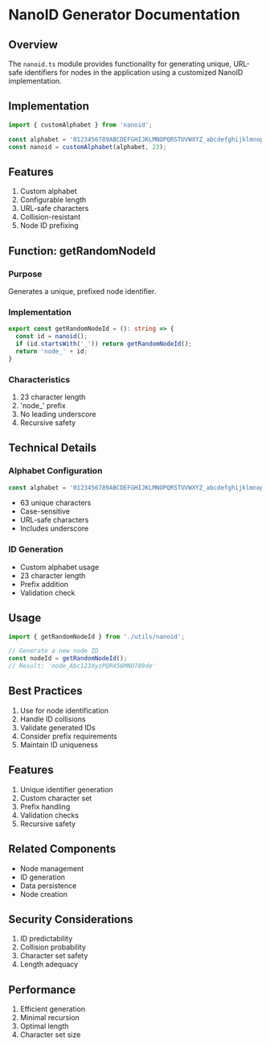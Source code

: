 # NanoID Generator Documentation

## Overview
The `nanoid.ts` module provides functionality for generating unique, URL-safe identifiers for nodes in the application using a customized NanoID implementation.

## Implementation
```typescript
import { customAlphabet } from 'nanoid';

const alphabet = '0123456789ABCDEFGHIJKLMNOPQRSTUVWXYZ_abcdefghijklmnopqrstuvwxyz';
const nanoid = customAlphabet(alphabet, 23);
```

## Features
1. Custom alphabet
2. Configurable length
3. URL-safe characters
4. Collision-resistant
5. Node ID prefixing

## Function: getRandomNodeId

### Purpose
Generates a unique, prefixed node identifier.

### Implementation
```typescript
export const getRandomNodeId = (): string => {
  const id = nanoid();
  if (id.startsWith('_')) return getRandomNodeId();
  return 'node_' + id;
}
```

### Characteristics
1. 23 character length
2. 'node_' prefix
3. No leading underscore
4. Recursive safety

## Technical Details

### Alphabet Configuration
```typescript
const alphabet = '0123456789ABCDEFGHIJKLMNOPQRSTUVWXYZ_abcdefghijklmnopqrstuvwxyz';
```
- 63 unique characters
- Case-sensitive
- URL-safe characters
- Includes underscore

### ID Generation
- Custom alphabet usage
- 23 character length
- Prefix addition
- Validation check

## Usage
```typescript
import { getRandomNodeId } from './utils/nanoid';

// Generate a new node ID
const nodeId = getRandomNodeId();
// Result: 'node_Abc123XyzPQR456MNO789de'
```

## Best Practices
1. Use for node identification
2. Handle ID collisions
3. Validate generated IDs
4. Consider prefix requirements
5. Maintain ID uniqueness

## Features
1. Unique identifier generation
2. Custom character set
3. Prefix handling
4. Validation checks
5. Recursive safety

## Related Components
- Node management
- ID generation
- Data persistence
- Node creation

## Security Considerations
1. ID predictability
2. Collision probability
3. Character set safety
4. Length adequacy

## Performance
1. Efficient generation
2. Minimal recursion
3. Optimal length
4. Character set size

